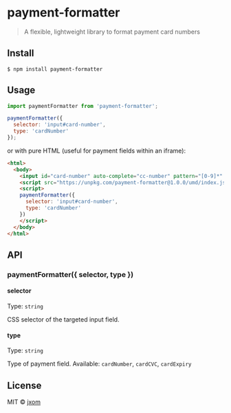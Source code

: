 # payment-formatter

> A flexible, lightweight library to format payment card numbers

## Install

```
$ npm install payment-formatter
```

## Usage

```js
import paymentFormatter from 'payment-formatter';

paymentFormatter({
  selector: 'input#card-number',
  type: 'cardNumber'
});
```

or with pure HTML (useful for payment fields within an iframe):

```html
<html>
  <body>
    <input id="card-number" auto-complete="cc-number" pattern="[0-9]*" placeholder="Card number" type="text">
    <script src="https://unpkg.com/payment-formatter@1.0.0/umd/index.js" />
    <script>
    paymentFormatter({
      selector: 'input#card-number',
      type: 'cardNumber'
    })
    </script>
  </body>
</html>
```

## API

### paymentFormatter({ selector, type })

#### selector

Type: `string`

CSS selector of the targeted input field.

#### type

Type: `string`<br>

Type of payment field. Available: `cardNumber`, `cardCVC`, `cardExpiry`

## License

MIT © [jxom](http://jxom.io)
